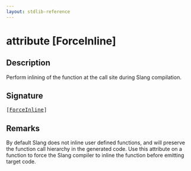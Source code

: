 ```yaml
---
layout: stdlib-reference
---
```


# attribute [ForceInline]

## Description

Perform inlining of the function at the call site during Slang compilation.

## Signature

<pre>
[<a href="/stdlib-reference/attributes/forceinline-05">ForceInline</a>]
</pre>

## Remarks

By default Slang does not inline user defined functions, and will preserve the function call hierarchy in the generated code.
Use this attribute on a function to force the Slang compiler to inline the function before emitting target code.


